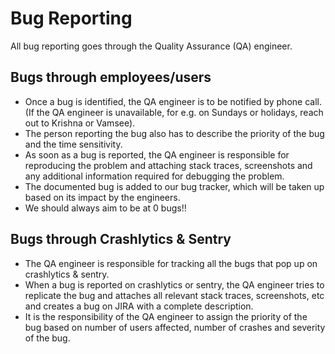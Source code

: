 # Bug Reporting

All bug reporting goes through the Quality Assurance (QA) engineer.

## Bugs through employees/users

* Once a bug is identified, the QA engineer is to be notified by phone call. (If the QA engineer is unavailable, for e.g. on Sundays or holidays, reach out to Krishna or Vamsee).
* The person reporting the bug also has to describe the priority of the bug and the time sensitivity.
* As soon as a bug is reported, the QA engineer is responsible for reproducing the problem and attaching stack traces, screenshots and any additional information required for debugging the problem.
* The documented bug is added to our bug tracker, which will be taken up based on its impact by the engineers.
* We should always aim to be at 0 bugs!!

## Bugs through Crashlytics & Sentry

* The QA engineer is responsible for tracking all the bugs that pop up on crashlytics & sentry.
* When a bug is reported on crashlytics or sentry, the QA engineer tries to replicate the bug and attaches all relevant stack traces, screenshots, etc and creates a bug on JIRA with a complete description.
* It is the responsibility of the QA engineer to assign the priority of the bug based on number of users affected, number of crashes and severity of the bug.